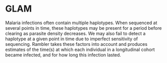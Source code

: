 
# GLAM

Malaria infections often contain multiple haplotypes. When sequenced at several points in time, these haplotypes may be present for a period before clearing as parasite density decreases. We may also fail to detect a haplotype at a given point in time due to imperfect sensitivity of sequencing. Rambler takes these factors into account and produces estimates of the time(s) at which each individual in a longitudinal cohort became infected, and for how long this infection lasted.
